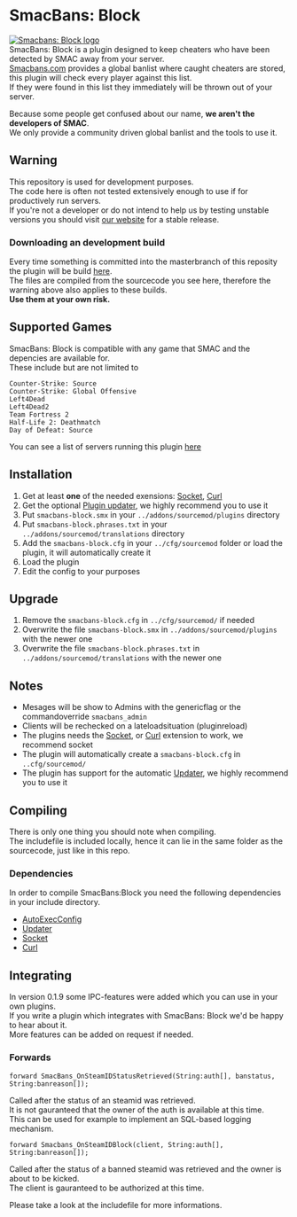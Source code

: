 # SmacBans: Block

[![Smacbans: Block logo](https://www.smacbans.com/images/plugin_noversion.png)](http://smacbans.com)  
SmacBans: Block is a plugin designed to keep cheaters who have been detected by SMAC away from your server.  
[Smacbans.com](http://smacbans.com) provides a global banlist where caught cheaters are stored, this plugin will check every player against this list.  
If they were found in this list they immediately will be thrown out of your server.  

Because some people get confused about our name, **we aren't the developers of SMAC**.  
We only provide a community driven global banlist and the tools to use it.


## Warning
This repository is used for development purposes.  
The code here is often not tested extensively enough to use if for productively run servers.  
If you're not a developer or do not intend to help us by testing unstable versions you should visit [our website](http://smacbans.com) for a stable release.  

### Downloading an development build
Every time something is committed into the masterbranch of this reposity the plugin will be build [here](http://vs.gugyclan.eu:8000/job/SmacBans-Block/).  
The files are compiled from the sourcecode you see here, therefore the warning above also applies to these builds.  
**Use them at your own risk.**


## Supported Games
SmacBans: Block is compatible with any game that SMAC and the depencies are available for.  
These include but are not limited to

    Counter-Strike: Source
    Counter-Strike: Global Offensive
    Left4Dead
    Left4Dead2
    Team Fortress 2
    Half-Life 2: Deathmatch
    Day of Defeat: Source

You can see a list of servers running this plugin [here](http://www.game-monitor.com/search.php?vars=smacbans_block_version)


## Installation
1. Get at least **one** of the needed exensions: [Socket](http://forums.alliedmods.net/showthread.php?t=67640), [Curl](http://forums.alliedmods.net/showthread.php?t=152216)  
2. Get the optional [Plugin updater](http://forums.alliedmods.net/showthread.php?t=169095), we highly recommend you to use it  
3. Put `smacbans-block.smx` in your `../addons/sourcemod/plugins` directory  
4. Put `smacbans-block.phrases.txt` in your `../addons/sourcemod/translations` directory  
5. Add the `smacbans-block.cfg` in your `../cfg/sourcemod` folder or load the plugin, it will automatically create it  
6. Load the plugin  
7. Edit the config to your purposes


## Upgrade
1. Remove the `smacbans-block.cfg` in `../cfg/sourcemod/` if needed
2. Overwrite the file `smacbans-block.smx` in `../addons/sourcemod/plugins` with the newer one
3. Overwrite the file `smacbans-block.phrases.txt` in `../addons/sourcemod/translations` with the newer one


## Notes
* Mesages will be show to Admins with the genericflag or the commandoverride `smacbans_admin`  
* Clients will be rechecked on a lateloadsituation (pluginreload)  
* The plugins needs the [Socket](http://forums.alliedmods.net/showthread.php?t=67640), or [Curl](http://forums.alliedmods.net/showthread.php?t=152216) extension to work, we recommend socket   
* The plugin will automatically create a `smacbans-block.cfg` in `..cfg/sourcemod/`  
* The plugin has support for the automatic [Updater](http://forums.alliedmods.net/showthread.php?t=169095), we highly recommend you to use it


## Compiling
There is only one thing you should note when compiling.  
The includefile is included locally, hence it can lie in the same folder as the sourcecode, just like in this repo.

### Dependencies

In order to compile SmacBans:Block you need the following dependencies in your include directory.  
* [AutoExecConfig](https://github.com/Impact123/AutoExecConfig)
* [Updater](http://forums.alliedmods.net/showthread.php?t=169095)
* [Socket](http://forums.alliedmods.net/showthread.php?t=67640)
* [Curl](http://forums.alliedmods.net/showthread.php?t=152216)


## Integrating
In version 0.1.9 some IPC-features were added which you can use in your own plugins.  
If you write a plugin which integrates with SmacBans: Block we'd be happy to hear about it.  
More features can be added on request if needed.  

### Forwards


    forward SmacBans_OnSteamIDStatusRetrieved(String:auth[], banstatus, String:banreason[]);
Called after the status of an steamid was retrieved.  
It is not gauranteed that the owner of the auth is available at this time.  
This can be used for example to implement an SQL-based logging mechanism.


    forward Smacbans_OnSteamIDBlock(client, String:auth[], String:banreason[]);
Called after the status of a banned steamid was retrieved and the owner is about to be kicked.  
The client is gauranteed to be authorized at this time.


Please take a look at the includefile for more informations.
